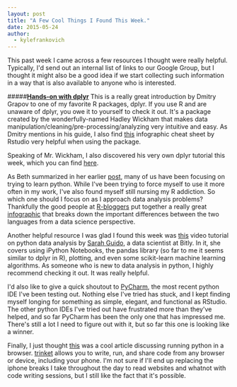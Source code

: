 ```yaml
---
layout: post
title: "A Few Cool Things I Found This Week."
date: 2015-05-24
author:
  - kylefrankovich
---
```

This past week I came across a few resources I thought were really helpful. Typically, I'd send out an internal list of links to our Google Group, but I thought it might also be a good idea if we start collecting such information in a way that is also available to anyone who is interested.

#####**[Hands-on with dplyr](https://github.com/dgrapov/TeachingDemos/blob/master/Demos/dplyr/hands_on_with_dplyr.md?utm_content=bufferc128f&utm_medium=social&utm_source=twitter.com&utm_campaign=buffer "Hands-on with dplyr")**
This is a really great introduction by Dmitry Grapov to one of my favorite R packages, dplyr. If you use R and are unaware of dplyr, you owe it to yourself to check it out. It's a package created by the wonderfully-named Hadley Wickham that makes data manipulation/cleaning/pre-processing/analyzing very intuitive and easy. As Dmitry mentions in his guide, I also find [this](http://www.rstudio.com/wp-content/uploads/2015/02/data-wrangling-cheatsheet.pdf "this") infographic cheat sheet by Rstudio very helpful when using the package.

Speaking of Mr. Wickham, I also discovered his very own dplyr tutorial this week, which you can find [here](https://www.dropbox.com/sh/i8qnluwmuieicxc/AAAgt9tIKoIm7WZKIyK25lh6a "here").

As Beth summarized in her earlier [post](http://davisig.org/blog/2015/05/08/intro1/ "post"), many of us have been focusing on trying to learn python. While I've been trying to force myself to use it more often in my work, I've also found myself still nursing my R addiction. So which one should I focus on as I approach data analysis problems? Thankfully the good people at [R-bloggers](http://www.r-bloggers.com/ "R-bloggers") put together a really great [infographic](http://www.r-bloggers.com/choosing-r-or-python-for-data-analysis-an-infographic/ "infographic") that breaks down the important differences between the two languages from a data science perspective.

Another helpful resource I was glad I found this week was [this](https://www.youtube.com/watch?v=L4Hbv4ugUWk "this") video tutorial on python data analysis by [Sarah Guido](https://twitter.com/sarah_guido "Sarah Guido"), a data scientist at Bitly. In it, she covers using iPython Notebooks, the pandas library (so far to me it seems similar to dplyr in R), plotting, and even some scikit-learn machine learning algorithms. As someone who is new to data analysis in python, I highly recommend checking it out. It was really helpful.

I'd also like to give a quick shoutout to [PyCharm](https://www.jetbrains.com/pycharm/ "PyCharm"), the most recent python IDE I've been testing out. Nothing else I've tried has stuck, and I kept finding myself longing for something as simple, elegant, and functional as RStudio. The other python IDEs I've tried out have frustrated more than they've helped, and so far PyCharm has been the only one that has impressed me. There's still a lot I need to figure out with it, but so far this one is looking like a winner.

Finally, I just thought [this](http://www.wired.com/2015/05/running-python-browser-awesome-think/?mbid=social_twitter "this") was a cool article discussing running python in a browser. [trinket](https://trinket.io/ "trinket") allows you to write, run, and share code from any browser or device, including your phone. I'm not sure if I'll end up replacing the iphone breaks I take throughout the day to read websites and whatnot with code writing sessions, but I still like the fact that it's possible.
